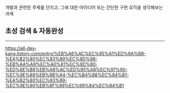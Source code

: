 개발과 관련된 주제를 던지고, 그에 대한 아이디어 또는 간단한 구현 로직을 생각해보는 과제


## 초성 검색 & 자동완성
----


https://all-dev-kang.tistory.com/entry/%EB%A6%AC%EC%95%A1%ED%8A%B8-%EA%B2%80%EC%83%89%EC%9D%98-%EB%AA%A9%EC%A0%81%EC%9D%80-%ED%8E%B8%EB%A6%AC%ED%95%A8%EC%97%90-%EC%9E%88%EB%8B%A4-%EC%B4%88%EC%84%B1-%EA%B2%80%EC%83%89-%EC%9E%90%EB%8F%99%EC%99%84%EC%84%B1